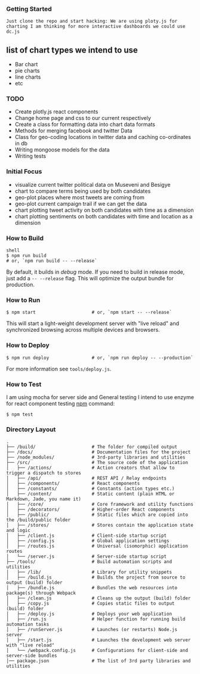 ### Getting Started

``
Just clone the repo and start hacking:
We are using ploty.js for charting
I am thinking for more interactive dashboards we could use dc.js
``

## list of chart types we intend to use

* Bar chart
* pie charts
* line charts
* etc

### TODO
* Create plotly.js react components
* Change home page and css to our current respectively
* Create a class for formatting data into chart data formats
* Methods for merging facebook and twitter Data
* Class for geo-coding locations in twitter data and caching co-ordinates in db
* Writing mongoose models for the data
* Writing tests

### Initial Focus
* visualize current twitter political data on Museveni and Besigye
* chart to compare terms being used by both candidates
* geo-plot places where most tweets are coming from
* geo-plot current campaign trail if we can get the data
* chart plotting tweet activity on both candidates with time as a dimension
* chart plotting sentiments on both candidates with time and location as a dimension

### How to Build

```
shell
$ npm run build                 
# or, `npm run build -- --release`
```

By default, it builds in *debug* mode. If you need to build in release
mode, just add a `-- --release` flag. This will optimize the output bundle for
production.

### How to Run

```shell
$ npm start                     # or, `npm start -- --release`
```

This will start a light-weight development server with "live reload" and
synchronized browsing across multiple devices and browsers.

### How to Deploy

```shell
$ npm run deploy                # or, `npm run deploy -- --production`
```

For more information see `tools/deploy.js`.


### How to Test
I am using mocha for server side and General testing
I intend to use enzyme for react component testing
[npm](https://www.npmjs.org/doc/misc/npm-scripts.html) command:

```shell
$ npm test
```
### Directory Layout

```
.
├── /build/                     # The folder for compiled output
├── /docs/                      # Documentation files for the project
├── /node_modules/              # 3rd-party libraries and utilities
├── /src/                       # The source code of the application
│   ├── /actions/               # Action creators that allow to trigger a dispatch to stores
│   ├── /api/                   # REST API / Relay endpoints
│   ├── /components/            # React components
│   ├── /constants/             # Constants (action types etc.)
│   ├── /content/               # Static content (plain HTML or Markdown, Jade, you name it)
│   ├── /core/                  # Core framework and utility functions
│   ├── /decorators/            # Higher-order React components
│   ├── /public/                # Static files which are copied into the /build/public folder
│   ├── /stores/                # Stores contain the application state and logic
│   ├── /client.js              # Client-side startup script
│   ├── /config.js              # Global application settings
│   ├── /routes.js              # Universal (isomorphic) application routes
│   └── /server.js              # Server-side startup script
├── /tools/                     # Build automation scripts and utilities
│   ├── /lib/                   # Library for utility snippets
│   ├── /build.js               # Builds the project from source to output (build) folder
│   ├── /bundle.js              # Bundles the web resources into package(s) through Webpack
│   ├── /clean.js               # Cleans up the output (build) folder
│   ├── /copy.js                # Copies static files to output (build) folder
│   ├── /deploy.js              # Deploys your web application
│   ├── /run.js                 # Helper function for running build automation tasks
│   ├── /runServer.js           # Launches (or restarts) Node.js server
│   ├── /start.js               # Launches the development web server with "live reload"
│   └── /webpack.config.js      # Configurations for client-side and server-side bundles
│── package.json                # The list of 3rd party libraries and utilities

```
